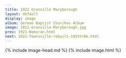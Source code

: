 ```yaml
---
title: 1922 Granville Maryborough
layout: default
display: image
album: German Baptist Churches Album
image: 1922-Granville-Maryborough.jpg
prev: 1921-Wamuran.html
next: 1922-Townsville-rebuilt-1955YrBk.html
---
```

{% include image-head.md %}
{% include image.html %}